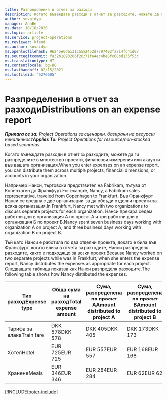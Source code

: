 ```yaml
---
title: Разпределения в отчет за разходи
description: Когато въвеждате разходи в отчет за разходите, можете да ги разпределите в множество проекти, юридически лица или акаунти във вашата организация.
author: suvaidya
manager: AnnBe
ms.date: 10/10/2020
ms.topic: article
ms.service: project-operations
ms.reviewer: kfend
ms.author: suvaidya
ms.openlocfilehash: 96245e6da131c55b2452d7797402fa714fc41d07
ms.sourcegitcommit: fa32b1893286f20271fa4ec4be8fc68bd135f53c
ms.translationtype: HT
ms.contentlocale: bg-BG
ms.lasthandoff: 02/15/2021
ms.locfileid: "5276605"
---
```

# <a name="distributions-on-an-expense-report"></a><span data-ttu-id="1974c-103">Разпределения в отчет за разходи</span><span class="sxs-lookup"><span data-stu-id="1974c-103">Distributions on an expense report</span></span>

<span data-ttu-id="1974c-104">_**Прилага се за:** Project Operations за сценарии, базирани на ресурси/неналичност_</span><span class="sxs-lookup"><span data-stu-id="1974c-104">_**Applies To:** Project Operations for resource/non-stocked based scenarios_</span></span>

<span data-ttu-id="1974c-105">Когато въвеждате разходи в отчет за разходите, можете да ги разпределите в множество проекти, финансови измерения или акаунти във вашата организация.</span><span class="sxs-lookup"><span data-stu-id="1974c-105">When you enter expenses on an expense report, you can distribute them across multiple projects, financial dimensions, or accounts in your organization.</span></span>

<span data-ttu-id="1974c-106">Например Нанси, търговски представител на Fabrikam, пътува от Копенхаген до Франкфурт.</span><span class="sxs-lookup"><span data-stu-id="1974c-106">For example, Nancy, a Fabrikam sales representative, traveled from Copenhagen to Frankfurt.</span></span> <span data-ttu-id="1974c-107">Във Франкфурт Нанси се срещна с две организации, за да обсъди отделни проекти за всяка организация.</span><span class="sxs-lookup"><span data-stu-id="1974c-107">In Frankfurt, Nancy met with two organizations to discuss separate projects for each organization.</span></span> <span data-ttu-id="1974c-108">Нанси прекара седем работни дни в организация А по проект А и три работни дни в организация Б по проект Б.</span><span class="sxs-lookup"><span data-stu-id="1974c-108">Nancy spent seven business days working with organization A on project A, and three business days working with organization B on project B.</span></span>

<span data-ttu-id="1974c-109">Тъй като Нанси е работила по два отделни проекта, докато е била във Франкфурт, когато влиза в отчета за разходите, Нанси разпределя разходите, както е подходящо за всеки проект.</span><span class="sxs-lookup"><span data-stu-id="1974c-109">Because Nancy worked on two separate projects while was in Frankfurt, when she enters the expense report, Nancy distributes the expenses as appropriate for each project.</span></span> <span data-ttu-id="1974c-110">Следващата таблица показва как Нанси разпределя разходите.</span><span class="sxs-lookup"><span data-stu-id="1974c-110">The following table shows how Nancy distributed the expenses.</span></span>

| <span data-ttu-id="1974c-111">Тип разход</span><span class="sxs-lookup"><span data-stu-id="1974c-111">Expense type</span></span> | <span data-ttu-id="1974c-112">Обща сума на разход</span><span class="sxs-lookup"><span data-stu-id="1974c-112">Total expense amount</span></span> | <span data-ttu-id="1974c-113">Сума, разпределена по проект А</span><span class="sxs-lookup"><span data-stu-id="1974c-113">Amount distributed to project A</span></span> | <span data-ttu-id="1974c-114">Сума, разпределена по проект B</span><span class="sxs-lookup"><span data-stu-id="1974c-114">Amount distributed to project B</span></span> |
|--------------|----------------------|---------------------------------|---------------------------------|
| <span data-ttu-id="1974c-115">Тарифа за влака</span><span class="sxs-lookup"><span data-stu-id="1974c-115">Train fare</span></span>   | <span data-ttu-id="1974c-116">DKK 578</span><span class="sxs-lookup"><span data-stu-id="1974c-116">DKK 578</span></span>              | <span data-ttu-id="1974c-117">DKK 405</span><span class="sxs-lookup"><span data-stu-id="1974c-117">DKK 405</span></span>                         | <span data-ttu-id="1974c-118">DKK 173</span><span class="sxs-lookup"><span data-stu-id="1974c-118">DKK 173</span></span>                         |
| <span data-ttu-id="1974c-119">Хотел</span><span class="sxs-lookup"><span data-stu-id="1974c-119">Hotel</span></span>        | <span data-ttu-id="1974c-120">EUR 725</span><span class="sxs-lookup"><span data-stu-id="1974c-120">EUR 725</span></span>              | <span data-ttu-id="1974c-121">EUR 557</span><span class="sxs-lookup"><span data-stu-id="1974c-121">EUR 557</span></span>                         | <span data-ttu-id="1974c-122">EUR 168</span><span class="sxs-lookup"><span data-stu-id="1974c-122">EUR 168</span></span>                         |
| <span data-ttu-id="1974c-123">Хранене</span><span class="sxs-lookup"><span data-stu-id="1974c-123">Meals</span></span>        | <span data-ttu-id="1974c-124">EUR 346</span><span class="sxs-lookup"><span data-stu-id="1974c-124">EUR 346</span></span>              | <span data-ttu-id="1974c-125">EUR 284</span><span class="sxs-lookup"><span data-stu-id="1974c-125">EUR 284</span></span>                         | <span data-ttu-id="1974c-126">EUR 62</span><span class="sxs-lookup"><span data-stu-id="1974c-126">EUR 62</span></span>                          |


[!INCLUDE[footer-include](../includes/footer-banner.md)]